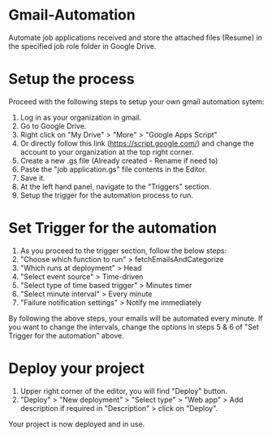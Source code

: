 # Gmail-Automation
Automate job applications received and store the attached files (Resume) in the specified job role folder in Google Drive.

# Setup the process
Proceed with the following steps to setup your own gmail automation sytem:
1.  Log in as your organization in gmail.
2.  Go to Google Drive.
3.  Right click on "My Drive" > "More" > "Google Apps Script"
4.  Or directly follow this link (https://script.google.com/) and change the account to your organization at the top right corner.
5.  Create a new .gs file (Already created - Rename if need to)
6.  Paste the "job application.gs" file contents in the Editor.
7.  Save it.
8.  At the left hand panel, navigate to the "Triggers" section.
9.  Setup the trigger for the automation process to run.

# Set Trigger for the automation
1.  As you proceed to the trigger section, follow the below steps:
2.  "Choose which function to run" > fetchEmailsAndCategorize
3.  "Which runs at deployment" > Head
4.  "Select event source" > Time-driven
5.  "Select type of time based trigger" > Minutes timer
6.  "Select minute interval" > Every minute
7.  "Failure notification settings" > Notify me immediately

By following the above steps, your emails will be automated every minute.
If you want to change the intervals, change the options in steps 5 & 6 of "Set Trigger for the automation" above.

# Deploy your project
1.  Upper right corner of the editor, you will find "Deploy" button.
2.  "Deploy" > "New deployment" > "Select type" > "Web app" > Add description if required in "Description" > click on "Deploy".

Your project is now deployed and in use.
